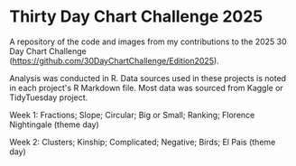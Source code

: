 # Thirty Day Chart Challenge 2025
A repository of the code and images from my contributions to the 2025 30 Day Chart Challenge (https://github.com/30DayChartChallenge/Edition2025).

Analysis was conducted in R. Data sources used in these projects is noted in each project's R Markdown file. Most data was sourced from Kaggle or TidyTuesday project.

Week 1: Fractions; Slope; Circular; Big or Small; Ranking; Florence Nightingale (theme day)

Week 2: Clusters; Kinship; Complicated; Negative; Birds; El Pais (theme day)
